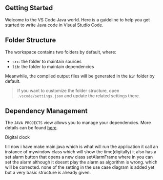 ## Getting Started

Welcome to the VS Code Java world. Here is a guideline to help you get started to write Java code in Visual Studio Code.

## Folder Structure

The workspace contains two folders by default, where:

- `src`: the folder to maintain sources
- `lib`: the folder to maintain dependencies

Meanwhile, the compiled output files will be generated in the `bin` folder by default.

> If you want to customize the folder structure, open `.vscode/settings.json` and update the related settings there.

## Dependency Management

The `JAVA PROJECTS` view allows you to manage your dependencies. More details can be found [here](https://github.com/microsoft/vscode-java-dependency#manage-dependencies).

Digital clock

till now i have make main.java which is what will run the application
it call an instance of mywindow class which will show the time(digitally)
it also has a set alarm button that opens a new class setAlarmFrame where in you can set the alarm
although it doesnt play the alarm as algorithm is wrong. which will be corrected.
none of the setting in the use case diagram is added yet but a very basic structure is already given.
